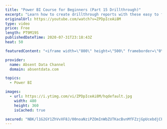 ```yaml
---
title: "Power BI Course for Beginners (Part 15 Drillthrough)"
excerpt: "Learn how to create drillthrough reports with these easy to follow steps."
originalUrl: https://youtube.com/watch?v=ZPDpIceAi8M
type: video
price: Free
length: PT9M19S
publishedDateTime: 2020-07-31T23:18:43Z
heat: 50

featuredContent: "<iframe width=\"800\" height=\"500\" frameborder=\"0\" src=\"https://www.youtube.com/embed/ZPDpIceAi8M\" allow=\"accelerometer; autoplay; encrypted-media; gyroscope; picture-in-picture\" allowfullscreen></iframe>"

provider:
  name: Absent Data Channel
  domain: absentdata.com

topics:
  - Power BI

images:
  - url: https://i.ytimg.com/vi/ZPDpIceAi8M/hqdefault.jpg
    width: 480
    height: 360
    isCached: true

secured: "NBK/l1G2GY1ZhVvXF8J/00noaNziPZOmInWbZUTKacBvnMfFZzjGpUcebdjCFowC/kxrSFYma5I9pqJrDg1z2Uvv3mmYBfj4alnVlL9ZMrCh/XyruzXXqAaEsASs47nEqApzaKItXXTZHweu0MY8suk+xm/h2h3zJAdDuu4XEzNgrAXqpbA1f4eE+WoWWpjGjdwGGSuKQMeqSFdfMsUsYN3NvFpJ3YECCsrHqhLmRwNlXONCZo+kfzEypHOfjjKL2ac6MQgEEbEVrhZfziGQcpUoEvfVfRHD/yQTzxCiRSjaobsAXjneQ3ZeIw9hOawD8Uu9BE+uXsPMAnpaN3FYadESwhZGE+q4qfctAF3mWXePSP1ebg6usMHjaVltGJjCxtgatjPQz5v4vp3RYzfHeNGWnXFjr9TzU7HQBvk61FU=;dxqwPlM/nsCJFmTO8ul3kQ=="
---
```


